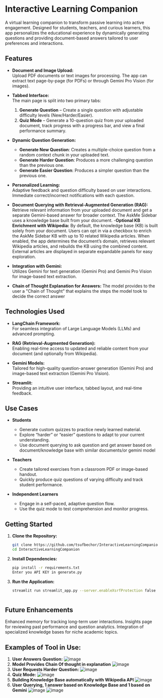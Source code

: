 
# Interactive Learning Companion

A virtual learning companion to transform passive learning into active engagement. Designed for students, teachers, and curious learners, this app personalizes the educational experience by dynamically generating questions and providing document-based answers tailored to user preferences and interactions.

## Features

- **Document and Image Upload:**  
  Upload PDF documents or text images for processing. The app can extract text page-by-page (for PDFs) or through Gemini Pro Vision (for images).

- **Tabbed Interface:**  
  The main page is split into two primary tabs:  
  1. **Generate Question** – Create a single question with adjustable difficulty levels (New/Harder/Easier).  
  2. **Quiz Mode** – Generate a 10-question quiz from your uploaded document, track progress with a progress bar, and view a final performance summary.

- **Dynamic Question Generation:**  
  - **Generate New Question**: Creates a multiple-choice question from a random context chunk in your uploaded text.  
  - **Generate Harder Question**: Produces a more challenging question than the previous one.  
  - **Generate Easier Question**: Produces a simpler question than the previous one.  

- **Personalized Learning:**  
  Adaptive feedback and question difficulty based on user interactions. Immediate correct/incorrect notifications with each question.

- **Document Querying with Retrieval-Augmented Generation (RAG):**  
  Retrieve relevant information from your uploaded document and get a separate Gemini-based answer for broader context.
  The AskMe Sidebar uses a knowledge base built from your document.
-**Optional KB Enrichment with Wikipedia:**
  By default, the knowledge base (KB) is built solely from your document. Users can opt in via a checkbox to enrich the AskMe Sidebar KB with up to 10 related Wikipedia articles. When enabled, the app determines the document’s domain, retrieves relevant Wikipedia articles, and rebuilds the KB using the combined content. External articles are displayed in separate expandable panels for easy exploration.
- **Integration with Gemini:**  
  Utilizes Gemini for text generation (Gemini Pro) and Gemini Pro Vision for image-based text extraction.
- **Chain of Thought Explanation for Answers:**
  The model provides to the user a "Chain of Thought" that explains the steps the model took to decide the correct answer
## Technologies Used

- **LangChain Framework:**  
  For seamless integration of Large Language Models (LLMs) and advanced prompting.
  
- **RAG (Retrieval-Augmented Generation):**  
  Enabling real-time access to updated and reliable content from your document (and optionally from Wikipedia).

- **Gemini Models:**  
  Tailored for high-quality question-answer generation (Gemini Pro) and image-based text extraction (Gemini Pro Vision).

- **Streamlit:**  
  Providing an intuitive user interface, tabbed layout, and real-time feedback.

## Use Cases

- **Students**  
  - Generate custom quizzes to practice newly learned material.  
  - Explore “harder” or “easier” questions to adapt to your current understanding.
  - Use document querying to ask question and get answer based on document/knowledge base with similar documents/or gemini model

- **Teachers**  
  - Create tailored exercises from a classroom PDF or image-based handout.  
  - Quickly produce quiz questions of varying difficulty and track student performance.

- **Independent Learners**  
  - Engage in a self-paced, adaptive question flow.  
  - Use the quiz mode to test comprehension and monitor progress.
## Getting Started

1. **Clone the Repository:**  
   ```bash
   git clone https://github.com/tsufbechor/InteractiveLearningCompanion.git
   cd InteractiveLearningCompanion

2. **Install Dependencies:**
   ```bash
   pip install -r requirements.txt
   Enter you API KEY in generate.py
3. **Run the Application:**
   ```bash
   streamlit run streamlit_app.py --server.enableXsrfProtection false



## Future Enhancements
Enhanced memory for tracking long-term user interactions.
Insights page for reviewing past performance and question analytics.
Integration of specialized knowledge bases for niche academic topics.


## Examples of Tool in Use:
1. **User Answers Question:** 
![image](https://github.com/user-attachments/assets/0920530b-d2fe-42ee-b45a-3aa9f1f6014d)
2. **Model Provides Chain Of thought in explanation**
![image](https://github.com/user-attachments/assets/e9324879-7852-4aa7-87f7-388c4142485c)
3. **User Requests Harder Question:**
   ![image](https://github.com/user-attachments/assets/06020f55-6f1c-444b-9e65-eed3f5dd8206)
4. **Quiz Mode:**
   ![image](https://github.com/user-attachments/assets/ce6b72b3-1e03-41d2-a3b3-e9d3be653caa)
5. **Building Knowledge Base automatically with Wikipedia API**
   ![image](https://github.com/user-attachments/assets/05c14161-fe84-4b6e-ae19-3764fefa22e9)
6. **User Querying, 1 answer based on Knowledge Base and 1 based on Gemini**
   ![image](https://github.com/user-attachments/assets/bfed2371-ef02-4a7d-a5a5-0e02da04906b)
   ![image](https://github.com/user-attachments/assets/76406456-8aeb-4c2e-ab9a-c2fafe54fce9)
